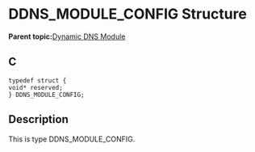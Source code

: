 # DDNS\_MODULE\_CONFIG Structure

**Parent topic:**[Dynamic DNS Module](GUID-2F39A35D-A741-49F8-BAA9-3B3C9B665486.md)

## C

```
typedef struct {
void* reserved;
} DDNS_MODULE_CONFIG;
```

## Description

This is type DDNS\_MODULE\_CONFIG.

